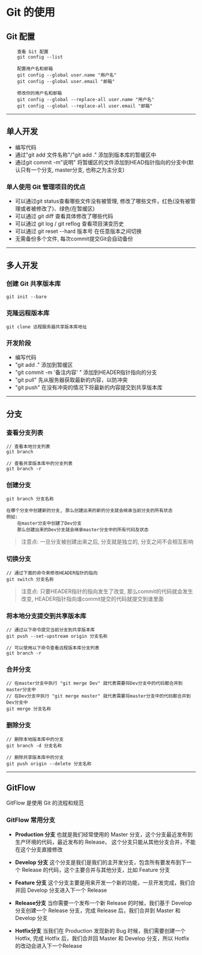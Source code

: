# Git 的使用

## Git 配置

```
    查看 Git 配置
    git config --list

    配置用户名和邮箱
    git config --global user.name "用户名"
    git config --global user.email "邮箱"

    修改你的用户名和邮箱
    git config --global --replace-all user.name "用户名"
    git config --global --replace-all user.email "邮箱"
```

---

## 单人开发

- 编写代码
- 通过"git add 文件名称"/"git add ." 添加到版本库的暂缓区中
- 通过git commit -m"说明" 将暂缓区的文件添加到HEAD指针指向的分支中(默认只有一个分支, master分支, 也称之为主分支)

### 单人使用 Git 管理项目的优点

- 可以通过git status查看哪些文件没有被管理, 修改了哪些文件，红色(没有被管理或者被修改了)、绿色(在暂缓区)
- 可以通过 git diff 查看具体修改了哪些代码
- 可以通过 git log / git reflog 查看项目演变历史
- 可以通过 git reset --hard 版本号  在任意版本之间切换
- 无需备份多个文件, 每次commit提交Git会自动备份

---

## 多人开发

### 创建 Git 共享版本库

```git
git init --bare
```

### 克隆远程版本库

```
git clone 远程服务器共享版本库地址
```

### 开发阶段

- 编写代码
- "git add ." 添加到暂缓区
- "git commit -m '备注内容' " 添加到HEADER指针指向的分支
- "git pull" 先从服务器获取最新的内容，以防冲突
- "git push" 在没有冲突的情况下将最新的内容提交到共享版本库

---

## 分支

### 查看分支列表

```git
// 查看本地分支列表
git branch

// 查看共享版本库中的分支列表
git branch -r
```

### 创建分支

```git
git branch 分支名称

在哪个分支中创建新的分支, 那么创建出来的新的分支就会继承当前分支的所有状态
例如:
    在master分支中创建了Dev分支
    那么创建出来的Dev分支就会继承master分支中的所有代码及状态
```

> 注意点: 一旦分支被创建出来之后, 分支就是独立的, 分支之间不会相互影响


### 切换分支

```
// 通过下面的命令来修改HEADER指针的指向
git switch 分支名称
```

> 注意点: 只要HEADER指针的指向发生了改变, 那么commit的代码就会发生改变, HEADER指针指向谁commit提交的代码就提交到谁里面

### 将本地分支提交到共享版本库

```
// 通过以下命令提交当前分支到共享版本库
git push --set-upstream origin 分支名称

// 可以使用以下命令查看远程版本库分支列表
git branch -r
```

### 合并分支

```git
// 在master分支中执行 "git merge Dev" 就代表需要将Dev分支中的代码都合并到master分支中
// 在Dev分支中执行 "git merge master" 就代表需要将master分支中的代码都合并到Dev分支中
git merge 分支名称
```

### 删除分支

```git 
// 删除本地版本库中的分支
git branch -d 分支名称

// 删除共享版本库中的分支
git push origin --delete 分支名称
```
---

## GitFlow

GitFlow 是使用 Git 的流程和规范

### GitFlow 常用分支

- **Production 分支**
也就是我们经常使用的 Master 分支，这个分支最近发布到生产环境的代码，最近发布的 Release， 这个分支只能从其他分支合并，不能在这个分支直接修改
- **Develop 分支**
这个分支是我们是我们的主开发分支，包含所有要发布到下一个 Release 的代码，这个主要合并与其他分支，比如 Feature 分支

- **Feature 分支**
这个分支主要是用来开发一个新的功能，一旦开发完成，我们合并回 Develop 分支进入下一个 Release

- **Release分支**
当你需要一个发布一个新 Release 的时候，我们基于 Develop 分支创建一个 Release 分支，完成 Release 后，我们合并到 Master 和 Develop 分支

- **Hotfix分支**
当我们在 Production 发现新的 Bug 时候，我们需要创建一个 Hotfix, 完成 Hotfix 后，我们合并回 Master 和 Develop 分支，所以 Hotfix 的改动会进入下一个Release